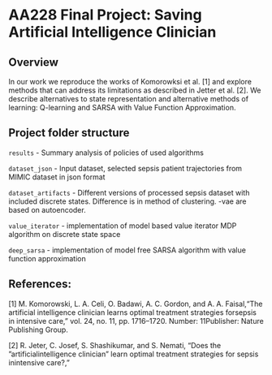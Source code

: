 # AA228 Final Project: Saving Artificial Intelligence Clinician

## Overview

In our work we reproduce the works of Komorowksi et al. [1] and explore methods that can address its limitations as described in  Jetter  et  al.  [2]. We describe alternatives to state representation and alternative methods of learning: Q-learning and SARSA with Value Function Approximation.

## Project folder structure

`results` - Summary analysis of policies of used algorithms

`dataset_json` - Input dataset, selected sepsis patient trajectories from MIMIC dataset in json format

`dataset_artifacts` - Different versions of processed sepsis dataset with included discrete states. Difference is in method of clustering. -vae are based on autoencoder.

`value_iterator` - implementation of model based value iterator MDP algorithm on discrete state space

`deep_sarsa` - implementation of model free SARSA algorithm with value function approximation

## References:

[1] M. Komorowski, L. A. Celi, O. Badawi, A. C. Gordon, and A. A. Faisal,“The artificial intelligence clinician learns optimal treatment strategies forsepsis  in  intensive  care,”  vol.  24,  no.  11,  pp.  1716–1720.   Number:  11Publisher: Nature Publishing Group.

[2]  R.  Jeter,  C.  Josef,  S.  Shashikumar,  and  S.  Nemati,  “Does  the  ”artificialintelligence  clinician”  learn  optimal  treatment  strategies  for  sepsis  inintensive care?,”